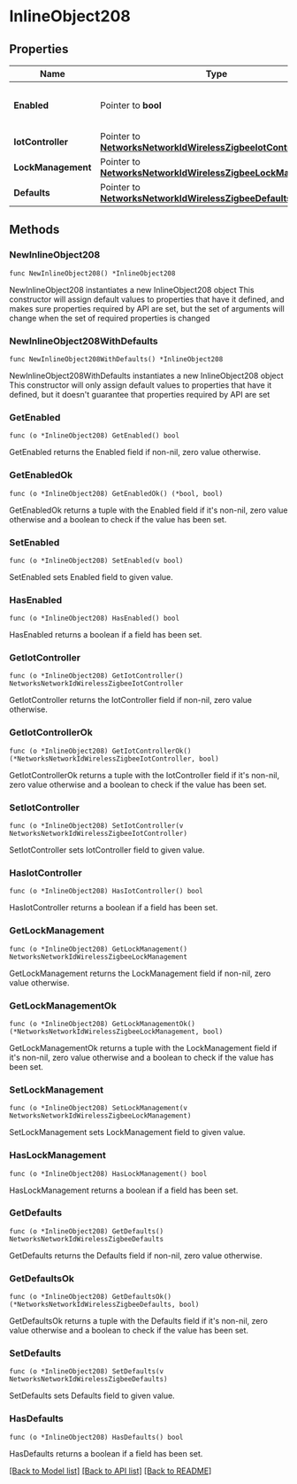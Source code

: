 # InlineObject208

## Properties

Name | Type | Description | Notes
------------ | ------------- | ------------- | -------------
**Enabled** | Pointer to **bool** | To enable/disable Zigbee on the network | [optional] 
**IotController** | Pointer to [**NetworksNetworkIdWirelessZigbeeIotController**](NetworksNetworkIdWirelessZigbeeIotController.md) |  | [optional] 
**LockManagement** | Pointer to [**NetworksNetworkIdWirelessZigbeeLockManagement**](NetworksNetworkIdWirelessZigbeeLockManagement.md) |  | [optional] 
**Defaults** | Pointer to [**NetworksNetworkIdWirelessZigbeeDefaults**](NetworksNetworkIdWirelessZigbeeDefaults.md) |  | [optional] 

## Methods

### NewInlineObject208

`func NewInlineObject208() *InlineObject208`

NewInlineObject208 instantiates a new InlineObject208 object
This constructor will assign default values to properties that have it defined,
and makes sure properties required by API are set, but the set of arguments
will change when the set of required properties is changed

### NewInlineObject208WithDefaults

`func NewInlineObject208WithDefaults() *InlineObject208`

NewInlineObject208WithDefaults instantiates a new InlineObject208 object
This constructor will only assign default values to properties that have it defined,
but it doesn't guarantee that properties required by API are set

### GetEnabled

`func (o *InlineObject208) GetEnabled() bool`

GetEnabled returns the Enabled field if non-nil, zero value otherwise.

### GetEnabledOk

`func (o *InlineObject208) GetEnabledOk() (*bool, bool)`

GetEnabledOk returns a tuple with the Enabled field if it's non-nil, zero value otherwise
and a boolean to check if the value has been set.

### SetEnabled

`func (o *InlineObject208) SetEnabled(v bool)`

SetEnabled sets Enabled field to given value.

### HasEnabled

`func (o *InlineObject208) HasEnabled() bool`

HasEnabled returns a boolean if a field has been set.

### GetIotController

`func (o *InlineObject208) GetIotController() NetworksNetworkIdWirelessZigbeeIotController`

GetIotController returns the IotController field if non-nil, zero value otherwise.

### GetIotControllerOk

`func (o *InlineObject208) GetIotControllerOk() (*NetworksNetworkIdWirelessZigbeeIotController, bool)`

GetIotControllerOk returns a tuple with the IotController field if it's non-nil, zero value otherwise
and a boolean to check if the value has been set.

### SetIotController

`func (o *InlineObject208) SetIotController(v NetworksNetworkIdWirelessZigbeeIotController)`

SetIotController sets IotController field to given value.

### HasIotController

`func (o *InlineObject208) HasIotController() bool`

HasIotController returns a boolean if a field has been set.

### GetLockManagement

`func (o *InlineObject208) GetLockManagement() NetworksNetworkIdWirelessZigbeeLockManagement`

GetLockManagement returns the LockManagement field if non-nil, zero value otherwise.

### GetLockManagementOk

`func (o *InlineObject208) GetLockManagementOk() (*NetworksNetworkIdWirelessZigbeeLockManagement, bool)`

GetLockManagementOk returns a tuple with the LockManagement field if it's non-nil, zero value otherwise
and a boolean to check if the value has been set.

### SetLockManagement

`func (o *InlineObject208) SetLockManagement(v NetworksNetworkIdWirelessZigbeeLockManagement)`

SetLockManagement sets LockManagement field to given value.

### HasLockManagement

`func (o *InlineObject208) HasLockManagement() bool`

HasLockManagement returns a boolean if a field has been set.

### GetDefaults

`func (o *InlineObject208) GetDefaults() NetworksNetworkIdWirelessZigbeeDefaults`

GetDefaults returns the Defaults field if non-nil, zero value otherwise.

### GetDefaultsOk

`func (o *InlineObject208) GetDefaultsOk() (*NetworksNetworkIdWirelessZigbeeDefaults, bool)`

GetDefaultsOk returns a tuple with the Defaults field if it's non-nil, zero value otherwise
and a boolean to check if the value has been set.

### SetDefaults

`func (o *InlineObject208) SetDefaults(v NetworksNetworkIdWirelessZigbeeDefaults)`

SetDefaults sets Defaults field to given value.

### HasDefaults

`func (o *InlineObject208) HasDefaults() bool`

HasDefaults returns a boolean if a field has been set.


[[Back to Model list]](../README.md#documentation-for-models) [[Back to API list]](../README.md#documentation-for-api-endpoints) [[Back to README]](../README.md)


